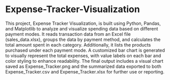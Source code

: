 # Expense-Tracker-Visualization
This project, Expense Tracker Visualization, is built using Python, Pandas, and Matplotlib to analyze and visualize spending data based on different payment modes. It reads transaction data from an Excel file (sales_data.xlsx), groups the data by payment method, and calculates the total amount spent in each category. Additionally, it lists the products purchased under each payment mode. A customized bar chart is generated to visually represent the total expenses, with value labels on each bar and color styling to enhance readability. The final output includes a visual chart saved as Expense_Tracker.png and the summarized data exported to both Expense_Tracker.csv and Expense_Tracker.xlsx for further use or reporting.
